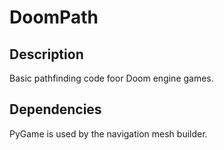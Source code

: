 DoomPath
========

Description
-----------
Basic pathfinding code foor Doom engine games.


Dependencies
------------
PyGame is used by the navigation mesh builder.